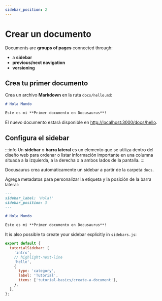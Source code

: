 ```yaml
---
sidebar_position: 2
---
```


# Crear un documento

Documents are **groups of pages** connected through:

- a **sidebar**
- **previous/next navigation**
- **versioning**

## Crea tu primer documento

Crea un archivo **Markdown** en la ruta `docs/hello.md`:

```md title="docs/hello.md"
# Hola Mundo

Este es mi **Primer documento en Docusaurus**!
```

El nuevo documento estará disponible en [http://localhost:3000/docs/hello](http://localhost:3000/docs/hello).

## Configura el sidebar

:::info
Un **sidebar** o **barra lateral** es un elemento que se utiliza dentro del diseño web para ordenar o listar información importante en una columna situada a la izquierda, a la derecha o a ambos lados de la pantalla.
:::

Docusaurus crea automáticamente un sidebar a partir de la carpeta `docs`.

Agrega metadatos para personalizar la etiqueta y la posición de la barra lateral:

```md title="docs/hello.md" {1-4}
---
sidebar_label: 'Hola!'
sidebar_position: 3
---

# Hola Mundo

Este es mi **Primer documento en Docusaurus**!
```

It is also possible to create your sidebar explicitly in `sidebars.js`:

```js title="sidebars.js"
export default {
  tutorialSidebar: [
    'intro',
    // highlight-next-line
    'hello',
    {
      type: 'category',
      label: 'Tutorial',
      items: ['tutorial-basics/create-a-document'],
    },
  ],
};
```
